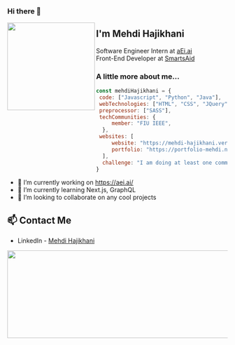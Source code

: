 ### Hi there 👋

<img align="left" width="200" height="200" src="https://user-images.githubusercontent.com/22078200/95161394-01ede980-0771-11eb-859f-9f41547ca4fc.gif">


<h2>I'm Mehdi Hajikhani</h2> 
Software Engineer Intern at <a href="https://aei.ai/">aEi.ai</a></br>
Front-End Developer at <a href="https://play.google.com/store/apps/details?id=com.mehdi.smartsaid&hl=en_US">SmartsAid</a>

### A little more about me...  

```javascript
const mehdiHajikhani = {
 code: ["Javascript", "Python", "Java"],
 webTechnologies: ["HTML", "CSS", "JQuery", "Bootstrap", "Expressjs", "Nodejs", "Reactjs", "Nextjs", "Redux", "MySQL", "MongoDB"],
 preprocessor: ["SASS"],
 techCommunities: {
     member: "FIU IEEE",
  },
 websites: [ 
     website: "https://mehdi-hajikhani.vercel.app/", 
     portfolio: "https://portfolio-mehdi.netlify.app/"
  ],
  challenge: "I am doing at least one commit a day to keep ignorance away"
}
```

- 🔭 I’m currently working on https://aei.ai/
- 🌱 I’m currently learning Next.js, GraphQL
- 👯 I’m looking to collaborate on any cool projects

## 📫 Contact Me
- LinkedIn - [Mehdi Hajikhani](https://www.linkedin.com/in/mehdi-hajikhani/)


<p> <img align="right" width="600" height="200" src="https://user-images.githubusercontent.com/22078200/98915988-a235dd00-2498-11eb-83ff-3872ef4e0b07.PNG"> </p>

